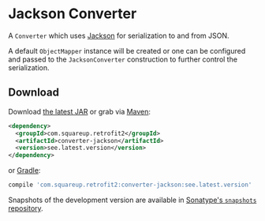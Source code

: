 Jackson Converter
=================

A `Converter` which uses [Jackson][1] for serialization to and from JSON.

A default `ObjectMapper` instance will be created or one can be configured and passed to the
`JacksonConverter` construction to further control the serialization.

Download
--------

Download [the latest JAR][2] or grab via [Maven][3]:
```xml
<dependency>
  <groupId>com.squareup.retrofit2</groupId>
  <artifactId>converter-jackson</artifactId>
  <version>see.latest.version</version>
</dependency>
```
or [Gradle][2]:
```groovy
compile 'com.squareup.retrofit2:converter-jackson:see.latest.version'
```

Snapshots of the development version are available in [Sonatype's `snapshots` repository][snap].

 [1]: http://wiki.fasterxml.com/JacksonHome
 [2]: https://search.maven.org/remote_content?g=com.squareup.retrofit2&a=converter-jackson&v=LATEST
 [3]: http://search.maven.org/#search%7Cga%7C1%7Ca%3A%22converter-jackson%22
 [snap]: https://oss.sonatype.org/content/repositories/snapshots/
